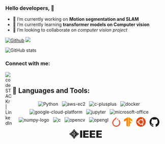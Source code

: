 ### Hello developers, 👋



- 🔭 I’m currently working on **Motion segmentation and SLAM**
- 🌱 I’m currently learning **transformer models on Computer vision**
- 👯 I’m looking to collaborate on *computer vision project*


[![Github](https://img.shields.io/github/followers/prakashradhakrish?label=Follow&style=social)](https://github.com/prakashradhakrish)
![](https://visitor-badge.laobi.icu/badge?page_id=prakashradhakrish.prakashradhakrish)

 


![GitHub stats](https://github-readme-stats.vercel.app/api?username=prakashradhakrish&show_icons=true&theme=vue)
<!--[Top Langs](https://github-readme-stats.vercel.app/api/top-langs/?username=prakashradhakrish&theme=gruvbox)--> 


### Connect with me:

 

<!--[<img align="left" alt="codeSTACKr.com" width="22px" src="https://raw.githubusercontent.com/iconic/open-iconic/master/svg/globe.svg" />][website]
[<img align="left" alt="codeSTACKr | YouTube" width="22px" background-color="#C52F30" src="https://cdn.jsdelivr.net/npm/simple-icons@v3/icons/youtube.svg" />][youtube] -->
[<img align="left" alt="codeSTACKr | LinkedIn" width="22px" src="https://cdn.jsdelivr.net/npm/simple-icons@v3/icons/linkedin.svg" />][linkedin]
 

<br />

 


## 🧰 Languages and Tools:
<p align="center">
<img onclick="#" src="https://github.com/prakashradhakrish/geticon/blob/master/icons/python.svg" alt="Python" height="30" style="vertical-align:top; margin:4px">
<img onclick="#" src="https://github.com/prakashradhakrish/geticon/blob/master/icons/aws-ec2.svg" alt="aws-ec2" height="30" style="vertical-align:top; margin:4px">
<img src="https://github.com/prakashradhakrish/geticon/blob/master/icons/c-plusplus.svg" alt="c-plusplus" height="30" style="vertical-align:top; margin:4px">
<img src="https://github.com/prakashradhakrish/geticon/blob/master/icons/docker.svg" alt="docker" height="30" style="vertical-align:top; margin:4px">
 <img src="https://github.com/prakashradhakrish/geticon/blob/master/icons/google-cloud-platform.svg" alt="google-cloud-platform" height="30" style="vertical-align:top; margin:4px">
 <img src="https://github.com/prakashradhakrish/geticon/blob/master/icons/jupyter.svg" alt="jupyter" height="30" style="vertical-align:top; margin:4px">
 <img src="https://github.com/prakashradhakrish/geticon/blob/master/icons/microsoft-office.svg" alt="microsoft-office" height="30" style="vertical-align:top; margin:4px">
 <img src="https://github.com/prakashradhakrish/geticon/blob/master/icons/numpy-logo.svg" alt="numpy-logo" height="30" style="vertical-align:top; margin:4px">
 <img src="https://github.com/prakashradhakrish/geticon/blob/master/icons/c.svg" alt="c" height="30" style="vertical-align:top; margin:4px">
 <img src="https://github.com/prakashradhakrish/geticon/blob/master/icons/opencv.svg" alt="opencv" height="30" style="vertical-align:top; margin:4px">
 <img src="https://github.com/prakashradhakrish/geticon/blob/master/icons/opengl.svg" alt="opengl" height="30" style="vertical-align:top; margin:4px">
 <img src="https://github.com/prakashradhakrish/geticon/blob/master/icons/pytorch.svg" alt="pytorch" height="30" style="vertical-align:top; margin:4px">
 <img src="https://github.com/prakashradhakrish/geticon/blob/master/icons/tensorflow.svg" alt="tensorflow" height="30" style="vertical-align:top; margin:4px">
 <img src="https://github.com/prakashradhakrish/geticon/blob/master/icons/ubuntu.svg" alt="ubuntu" height="30" style="vertical-align:top; margin:4px">
 <img src="https://github.com/prakashradhakrish/geticon/blob/master/icons/github-icon.svg" alt="github-icon" height="30" style="vertical-align:top; margin:4px">
 <img src="https://github.com/prakashradhakrish/geticon/blob/master/icons/ieee.svg" alt="ieee" height="30" style="vertical-align:top; margin:4px">
 

[linkedin]: https://www.linkedin.com/in/prakash-radhakrishnan-98b19a11a/

 

